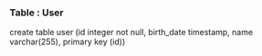 ### Table : User
create table user (id integer not null, birth_date timestamp, name varchar(255), primary key (id))